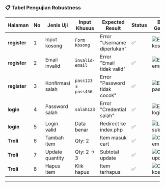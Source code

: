 ### 📋 Tabel Pengujian Robustness 

| Halaman     | No | Jenis Uji               | Input Khusus         | Expected Result              | Status | Bukti Gambar |
|-------------|----|-------------------------|----------------------|------------------------------|--------|--------------|
| **register** | 1  | Input kosong            | `Form Kosong` | Error "Username diperlukan" | ✅ | ![Error kosong](https://via.placeholder.com/150?text=Error+Kosong) |
| **register** | 2  | Email invalid           | `invalid-email`      | Error "Email tidak valid"    | ✅ | ![Error email](https://via.placeholder.com/150?text=Error+Email) |
| **register** | 3  | Konfirmasi salah        | `pass123` ≠ `pass456`| Error "Password tidak cocok" | ✅ | ![Error password](https://via.placeholder.com/150?text=Error+Password) |
| **login** | 4  | Password salah          | `salah123`           | Error "Credential salah"     | ✅ | ![Error login](https://via.placeholder.com/150?text=Error+Login) |
| **login** | 5  | Login valid             | Data benar           | Redirect ke index.php        | ✅ | ![Login sukses](https://via.placeholder.com/150?text=Login+Sukses) |
| **Troli** | 6  | Tambah item             | Qty: 2               | Item masuk cart              | ✅ | ![Cart+item](https://via.placeholder.com/150?text=Cart+Item) |
| **Troli** | 7  | Update quantity         | Qty: 2 → 3           | Subtotal update              | ✅ | ![Cart update](https://via.placeholder.com/150?text=Cart+Update) |
| **Troli** | 8  | Hapus item              | Klik hapus           | Item terhapus                | ✅ | ![Cart kosong](https://via.placeholder.com/150?text=Cart+Kosong) |

---

